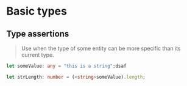 # Basic types

## Type assertions

> Use when the type of some entity can be more specific than its current type.

```ts
let someValue: any = "this is a string";dsaf

let strLength: number = (<string>someValue).length;
```


